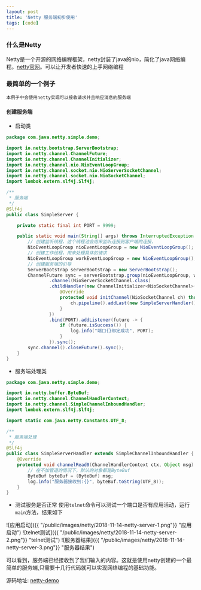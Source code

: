 ```yaml
---
layout: post
title: 'Netty 服务端初步使用'
tags: [code]
---
```


### 什么是Netty
Netty是一个开源的网络编程框架，netty封装了java的nio，简化了java网络编程。[netty官网](https://netty.io/)。可以让开发者快速的上手网络编程

### 最简单的一个例子
`本例子中会使用netty实现可以接收请求并且响应消息的服务端`

#### 创建服务端
- 启动类

```java
package com.java.netty.simple.demo;

import io.netty.bootstrap.ServerBootstrap;
import io.netty.channel.ChannelFuture;
import io.netty.channel.ChannelInitializer;
import io.netty.channel.nio.NioEventLoopGroup;
import io.netty.channel.socket.nio.NioServerSocketChannel;
import io.netty.channel.socket.nio.NioSocketChannel;
import lombok.extern.slf4j.Slf4j;

/**
 * 服务端
 */
@Slf4j
public class SimpleServer {

    private static final int PORT = 9999;

    public static void main(String[] args) throws InterruptedException {
        // 创建监听线程，这个线程池会用来监听连接到客户端的连接，
        NioEventLoopGroup nioEventLoopGroup = new NioEventLoopGroup();
        // 创建工作线程，用来处理具体的请求
        NioEventLoopGroup workEventLoopGroup = new NioEventLoopGroup();
        // 创建服务端的引导
        ServerBootstrap serverBootstrap = new ServerBootstrap();
        ChannelFuture sync = serverBootstrap.group(nioEventLoopGroup, workEventLoopGroup)
                .channel(NioServerSocketChannel.class)
                .childHandler(new ChannelInitializer<NioSocketChannel>() {
                    @Override
                    protected void initChannel(NioSocketChannel ch) throws Exception {
                        ch.pipeline().addLast(new SimpleServerHandler());
                    }
                })
                .bind(PORT).addListener(future -> {
                    if (future.isSuccess()) {
                        log.info("端口{}绑定成功", PORT);
                    }
                }).sync();
        sync.channel().closeFuture().sync();
    }
}
```
- 服务端处理类

```java
package com.java.netty.simple.demo;

import io.netty.buffer.ByteBuf;
import io.netty.channel.ChannelHandlerContext;
import io.netty.channel.SimpleChannelInboundHandler;
import lombok.extern.slf4j.Slf4j;

import static com.java.netty.Constants.UTF_8;

/**
 * 服务端处理
 */
@Slf4j
public class SimpleServerHandler extends SimpleChannelInboundHandler {
    @Override
    protected void channelRead0(ChannelHandlerContext ctx, Object msg) throws Exception {
        // 在不加管道的情况下，默认的对象都是ByteBuf
        ByteBuf byteBuf = (ByteBuf) msg;
        log.info("服务器接收到:{}", byteBuf.toString(UTF_8));
    }
}
```
- 测试服务是否正常
使用`telnet`命令可以测试一个端口是否有应用活动，运行`main`方法，结果如下

![应用启动]({{ "/public/images/netty/2018-11-14-netty-server-1.png"}} "应用启动")
![telnet测试]({{ "/public/images/netty/2018-11-14-netty-server-2.png"}} "telnet测试")
![服务器结果]({{ "/public/images/netty/2018-11-14-netty-server-3.png"}} "服务器结果")

可以看到，服务端已经接收到了我们输入的内容。这就是使用netty创建的一个最简单的服务端,只需要十几行代码就可以实现网络编程的基础功能。

源码地址: [netty-demo](https://github.com/g5niusx/netty-demo/tree/master/src/main/java/com/java/netty/simple/demo)


